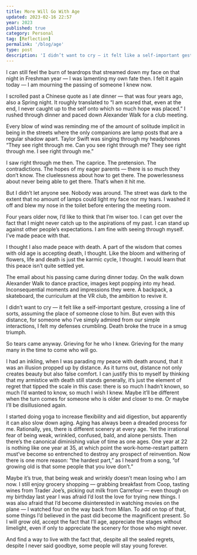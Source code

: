 ```yaml
---
title: More Will Go With Age
updated: 2023-02-16 22:57
year: 2023
published: true
category: Personal
tag: [Reflection]
permalink: '/blog/age'
type: post
description: 'I didn’t want to cry — it felt like a self-important gesture, crossing a line of sorts, assuming the place of someone close to him. But even with this distance, for someone who I’ve simply admired from our simple interactions, I felt my defenses crumbling. Death broke the truce in a smug triumph.'
---
```


I can still feel the burn of teardrops that streamed down my face on that night in Freshman year — I was lamenting my own fate then. I felt it again today — I am mourning the passing of someone I knew now.

I scrolled past a Chinese quote as I ate dinner — that was four years ago, also a Spring night. It roughly translated to “I am scared that, even at the end, I never caught up to the self onto which so much hope was placed.” I rushed through dinner and paced down Alexander Walk for a club meeting.

Every blow of wind was reminding me of the amount of solitude implicit in being in the streets where the only companions are lamp posts that are a regular shadow apart. Taylor Swift was singing through my headphones “They see right through me. Can you see right through me? They see right through me. I see right through me.”

I saw right through me then. The caprice. The pretension. The contradictions. The hopes of my eager parents — there is so much they don’t know. The cluelessness about how to get there. The powerlessness about never being able to get there. That’s when it hit me.

But I didn’t let anyone see. Nobody was around. The street was dark to the extent that no amount of lamps could light my face nor my tears. I washed it off and blew my nose in the toilet before entering the meeting room.

Four years older now, I’d like to think that I’m wiser too. I can get over the fact that I might never catch up to the aspirations of my past. I can stand up against other people’s expectations. I am fine with seeing through myself. I’ve made peace with that.

I thought I also made peace with death. A part of the wisdom that comes with old age is accepting death, I thought. Like the bloom and withering of flowers, life and death is just the karmic cycle, I thought. I would learn that this peace isn’t quite settled yet.

The email about his passing came during dinner today. On the walk down Alexander Walk to dance practice, images kept popping into my head. Inconsequential moments and impressions they were. A backpack, a skateboard, the curriculum at the VR club, the ambition to revive it.

I didn’t want to cry — it felt like a self-important gesture, crossing a line of sorts, assuming the place of someone close to him. But even with this distance, for someone who I’ve simply admired from our simple interactions, I felt my defenses crumbling. Death broke the truce in a smug triumph.

So tears came anyway. Grieving for he who I knew. Grieving for the many many in the time to come who will go.

I had an inkling, when I was parading my peace with death around, that it was an illusion propped up by distance. As it turns out, distance not only creates beauty but also false comfort. I can justify this to myself by thinking that my armistice with death still stands generally, it’s just the element of regret that tipped the scale in this case: there is so much I hadn’t known, so much I’d wanted to know, so much I wish I knew. Maybe it’ll be different when the turn comes for someone who is older and closer to me. Or maybe I’ll be disillusioned again.

I started doing yoga to increase flexibility and aid digestion, but apparently it can also slow down aging. Aging has always been a dreaded process for me. Rationally, yes, there is different scenery at every age. Yet the irrational fear of being weak, wrinkled, confused, bald, and alone persists. Then there’s the canonical diminishing value of time as one ages. One year at 22 is nothing like one year at 35, at which point the work-home-restart pattern must’ve become so entrenched to destroy any prospect of reinvention. Now there is one more reason: “the hardest part,” as I heard from a song, “of growing old is that some people that you love don’t.”

Maybe it’s true, that being weak and wrinkly doesn’t mean losing who I am now. I still enjoy grocery shopping — grabbing breakfast from Coop, tasting wines from Trader Joe’s, picking out milk from Carrefour — even though on my birthday last year I was afraid I’d lost the love for trying new things. I was also afraid that I’d become disinterested in watching movies on the plane — I watched four on the way back from Milan. To add on top of that, some things I’d believed in the past did become the magnificent present. So I will grow old, accept the fact that I’ll age, appreciate the stages without limelight, even if only to appreciate the scenery for those who might never.

And find a way to live with the fact that, despite all the sealed regrets, despite I never said goodbye, some people will stay young forever.
